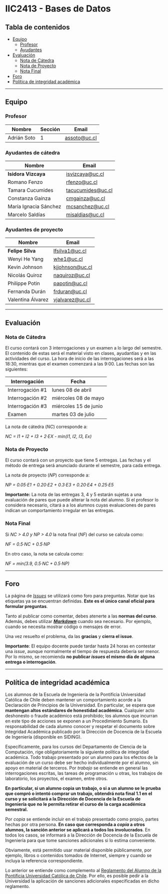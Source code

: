 # IIC2413 - Bases de Datos

## Tabla de contenidos

- [Equipo](#equipo)
  - [Profesor](#profesor)
  - [Ayudantes](#ayudantes)
- [Evaluación](#evaluación)
  - [Nota de Cátedra](#nota-de-cátedra)
  - [Nota de Proyecto](#nota-de-proyecto)
  - [Nota Final](#nota-final)
- [Foro](#foro)
- [Política de integridad académica](#política-de-integridad-académica)

---

## Equipo

### Profesor

Nombre         | Sección | Email
-------------- | ------- | ---------------------
Adrián Soto    | 1       | [assoto@uc.cl]

### Ayudantes de cátedra

Nombre                | Email
--------------------- | ----------------
**Isidora Vizcaya**   | [isvizcaya@uc.cl]
Romano Fenzo          | [rfenzo@uc.cl]
Tamara Cucumides      | [tacucumides@uc.cl]
Constanza Gaínza      | [cmgainza@uc.cl]
María Ignacia Sánchez | [mcsanchez@uc.cl]
Marcelo Saldías       | [misaldias@uc.cl]

### Ayudantes de proyecto

Nombre              | Email
------------------- | ----------------
**Felipe Silva**    | [lfsilva1@uc.cl]
Wenyi He Yang       | [whe1@uc.cl]
Kevin Johnson       | [kjjohnson@uc.cl]
Nicolás Quiroz      | [naquiroz@uc.cl]
Philippe Potin      | [papotin@uc.cl]
Fernanda Durán      | [frduran@uc.cl]
Valentina Álvarez   | [vjalvarez@uc.cl]


[assoto@uc.cl]: mailto:assoto@uc.cl
[isvizcaya@uc.cl]: mailto:isvizcaya@uc.cl
[lfsilva1@uc.cl]: mailto:lfsilva1@uc.cl
[rfenzo@uc.cl]: mailto:rfenzo@uc.cl
[whe1@uc.cl]: mailto:whe1@uc.cl
[kjjohnson@uc.cl]: mailto:kjjohnson@uc.cl
[tacucumides@uc.cl]: mailto:tacucumides@uc.cl
[cmgainza@uc.cl]: mailto:cmgainza@uc.cl
[mcsanchez@uc.cl]: mailto:mcsanchez@uc.cl
[misaldias@uc.cl]: mailto:misaldias@uc.cl
[naquiroz@uc.cl]: mailto:naquiroz@uc.cl
[papotin@uc.cl]: mailto:papotin@uc.cl
[frduran@uc.cl]: mailto:frduran@uc.cl
[vjalvarez@uc.cl]: mailto:vjalvarez@uc.cl


---

## Evaluación

### Nota de Cátedra

El curso contará con 3 interrogaciones y un examen a lo largo del semestre. El contenido de estas será el material visto en clases, ayudantías y en las actividades del curso. La hora de inicio de las interrogaciones será a las 18:30, mientras que el examen comenzará a las 9:00. Las fechas son las siguientes:

Interrogación     | Fecha
----------------- | -----------------------
Interrogación \#1 | lunes 08 de abril
Interrogación \#2 | miércoles 08 de mayo
Interrogación \#3 | miércoles 15 de junio
Examen            | martes 03 de julio

La nota de cátedra (_NC_) corresponde a:

_NC = I1 + I2 + I3 + 2·EX - min(I1, I2, I3, Ex)_

### Nota de Proyecto

El curso contará con un proyecto que tiene 5 entregas. Las fechas y el método de entrega será anunciado durante el semestre, para cada entrega.

La nota de proyecto (_NP_) corresponde a:

_NP = 0.05·E1 + 0.20·E2  + 0.3·E3 + 0.20·E4 + 0.25·E5_

**Importante:** La nota de las entregas 3, 4 y 5 estarán sujetas a una evaluación de pares que puede alterar la nota del alumno. Si el profesor lo considera necesario, citará a a los alumnos cuyas evaluaciones de pares indican un comportamiento irregular en las entregas.

### Nota Final

Si _NC > 4.0 y NP > 4.0_ la nota final (_NF_) del curso se calcula como:

_NF = 0.5·NC + 0.5·NP_

En otro caso, la nota se calcula como:

_NF = min(3.9, 0.5·NC + 0.5·NP)_

---

## Foro

La página de [_Issues_](https://github.com/IIC2413/Syllabus-2018-2/issues) se utilizará como foro para preguntas. Notar que las etiquetas ya se encuentran definidas. **Este es el único canal oficial para formular preguntas**.

Tanto al publicar como comentar, debes atenerte a las **normas del curso**. Además, debes utilizar **[_Markdown_](https://github.com/adam-p/markdown-here/wiki/Markdown-Cheatsheet#code)** cuando sea necesario. Por ejemplo, cuando se necesita mostrar código o mensajes de error.

Una vez resuelto el problema, da las **gracias** y **cierra el issue**.

**Importante**: El equipo docente puede tardar hasta 24 horas en contestar una _issue_, aunque normalmente el tiempo de respuesta debería ser menor. Por lo mismo, se recomienda **no publicar _issues_ el mismo día de alguna entrega o interrogación**.


---

## Política de integridad académica

Los alumnos de la Escuela de Ingeniería de la Pontificia Universidad Católica de Chile deben mantener un comportamiento acorde a la Declaración de Principios de la Universidad.  En particular, se espera que **mantengan altos estándares de honestidad académica**.  Cualquier acto deshonesto o fraude académico está prohibido; los alumnos que incurran en este tipo de acciones se exponen a un Procedimiento Sumario. Es responsabilidad de cada alumno conocer y respetar el documento sobre Integridad Académica publicado por la Dirección de Docencia de la Escuela de Ingeniería (disponible en SIDING).

Específicamente, para los cursos del Departamento de Ciencia de la Computación, rige obligatoriamente la siguiente política de integridad académica. Todo trabajo presentado por un alumno para los efectos de la evaluación de un curso debe ser hecho individualmente por el alumno, sin apoyo en material de terceros.  Por _trabajo_ se entiende en general las interrogaciones escritas, las tareas de programación u otras, los trabajos de laboratorio, los proyectos, el examen, entre otros.

**En particular, si un alumno copia un trabajo, o si a un alumno se le prueba que compró o intentó comprar un trabajo, obtendrá nota final 1.1 en el curso y se solicitará a la Dirección de Docencia de la Escuela de Ingeniería que no le permita retirar el curso de la carga académica semestral.**

Por _copia_ se entiende incluir en el trabajo presentado como propio, partes hechas por otra persona.  **En caso que corresponda a _copia_ a otros alumnos, la sanción anterior se aplicará a todos los involucrados**.  En todos los casos, se informará a la Dirección de Docencia de la Escuela de Ingeniería para que tome sanciones adicionales si lo estima conveniente.

Obviamente, está permitido usar material disponible públicamente, por ejemplo, libros o contenidos tomados de Internet, siempre y cuando se incluya la referencia correspondiente.

Lo anterior se entiende como complemento al [Reglamento del Alumno de la Pontificia Universidad Católica de Chile].  Por ello, es posible pedir a la Universidad la aplicación de sanciones adicionales especificadas en dicho reglamento.

[Reglamento del Alumno de la Pontificia Universidad Católica de Chile]: http://admisionyregistros.uc.cl/alumnos/informacion-academica/reglamentos-estudiantiles
